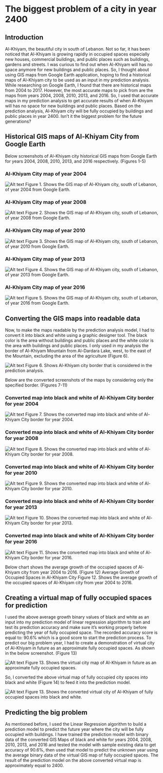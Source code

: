 # The biggest problem of a city in year 2400

## Introduction

Al-Khiyam, the beautiful city in south of Lebanon. Not so far, it has been noticed that Al-Khiyam is growing rapidly in occupied spaces especially new houses, commercial buildings, and public places such as buildings, gardens and streets. I was curious to find out when Al-Khiyam will has no space anymore for new buildings and public places. So, I thought about using GIS maps from Google Earth application, hoping to find a historical maps of Al-Khiyam city to be used as an input in my prediction analysis. While researching on Google Earth, I found that there are historical maps from 2004 to 2017. However, the most accurate maps to pick from are the maps from years 2004, 2008, 2010, 2013, and 2016. So, I used that accurate maps in my prediction analysis to get accurate results of when Al-Khiyam will has no space for new buildings and public places. Based on the prediction analysis, Al-Khiyam city will be fully occupied by buildings and public places in year 2400. Isn’t it the biggest problem for the future generations?

## Historical GIS maps of Al-Khiyam City from Google Earth

Below screenshots of Al-Khiyam city historical GIS maps from Google Earth for years 2004, 2008, 2010, 2013, and 2016 respectively. (Figures 1-5)

### Al-Khiyam City map of year 2004

![Alt text](/images/2004.jpg?raw=true "Al-Khiyam City map of year 2004") 
Figure 1. Shows the GIS map of Al-Khiyam city, south of Lebanon, of year 2004 from Google Earth.

### Al-Khiyam City map of year 2008

![Alt text](/images/2008.jpg?raw=true "Al-Khiyam City map of year 2008") 
Figure 2. Shows the GIS map of Al-Khiyam city, south of Lebanon, of year 2008 from Google Earth.

### Al-Khiyam City map of year 2010

![Alt text](/images/2010.jpg?raw=true "Al-Khiyam City map of year 2010") 
Figure 3. Shows the GIS map of Al-Khiyam city, south of Lebanon, of year 2010 from Google Earth.

### Al-Khiyam City map of year 2013

![Alt text](/images/2013.jpg?raw=true "Al-Khiyam City map of year 2013")
Figure 4. Shows the GIS map of Al-Khiyam city, south of Lebanon, of year 2013 from Google Earth.

### Al-Khiyam City map of year 2016

![Alt text](/images/2016.jpg?raw=true "Al-Khiyam City map of year 2016")
Figure 5. Shows the GIS map of Al-Khiyam city, south of Lebanon, of year 2016 from Google Earth.

## Converting the GIS maps into readable data

Now, to make the maps readable by the prediction analysis model, I had to convert it into black and white using a graphic designer tool. The black color is the area without buildings and public places and the white color is the area with buildings and public places. I only used in my analysis the border of Al-Khiyam Mountain from Al-Dardara Lake, west, to the east of the Mountain, excluding the area of the agriculture (Figure 6). 

![Alt text](/images/2017.jpg?raw=true "Al-Khiyam city border")
Figure 6. Shows Al-Khiyam city border that is considered in the prediction analysis.

Below are the converted screenshots of the maps by considering only the specified border. (Figures 7-11)

### Converted map into black and white of Al-Khiyam City border for year 2004

![Alt text](/images/2004b.jpg?raw=true "Converted map into black and white of Al-Khiyam City border for year 2004")
Figure 7. Shows the converted map into black and white of Al-Khiyam City border for year 2004.

### Converted map into black and white of Al-Khiyam City border for year 2008

![Alt text](/images/2008b.jpg?raw=true "Converted map into black and white of Al-Khiyam City border for year 2008")
Figure 8. Shows the converted map into black and white of Al-Khiyam City border for year 2008.

### Converted map into black and white of Al-Khiyam City border for year 2010

![Alt text](/images/2010b.jpg?raw=true "Converted map into black and white of Al-Khiyam City border for year 2010")
Figure 9. Shows the converted map into black and white of Al-Khiyam City border for year 2010.

### Converted map into black and white of Al-Khiyam City border for year 2013

![Alt text](/images/2013b.jpg?raw=true "Converted map into black and white of Al-Khiyam City border for year 2013")
Figure 10. Shows the converted map into black and white of Al-Khiyam City border for year 2013.

### Converted map into black and white of Al-Khiyam City border for year 2016

![Alt text](/images/2016b.jpg?raw=true "Converted map into black and white of Al-Khiyam City border for year 2016")
Figure 11. Shows the converted map into black and white of Al-Khiyam City border for year 2016.

Below chart shows the average growth of the occupied spaces of Al-Khiyam city from year 2004 to 2016. (Figure 12)
Average Growth of Occupied Spaces in Al-Khiyam City
Figure 12. Shows the average growth of the occupied spaces of Al-Khiyam city from year 2004 to 2016.

## Creating a virtual map of fully occupied spaces for prediction

I used the above average growth binary values of black and white as an input into my prediction model of linear regression algorithm to train and test its prediction accuracy and make sure it’s working properly before predicting the year of fully occupied space. The recorded accuracy score is equal to: 90.6% which is a good score to start the prediction process.
To predict our big problem year, I had to create a demonstration of virtual city of Al-Khiyam in future as an approximate fully occupied spaces. As shown in the below screenshot. (Figure 13)

![Alt text](/images/khiyam_full.png?raw=true "Virtual city map of Al-Khiyam in future")
Figure 13. Shows the virtual city map of Al-Khiyam in future as an approximate fully occupied spaces.

So, I converted the above virtual map of fully occupied city spaces into black and white (Figure 14) to feed it into the prediction model.

![Alt text](/images/prediction_features.jpg?raw=true "Converted virtual city map of Al-Khiyam of fully occupied spaces")
Figure 13. Shows the converted virtual city of Al-Khiyam of fully occupied spaces into black and white.

## Predicting the big problem

As mentioned before, I used the Linear Regression algorithm to build a prediction model to predict the future year where the city will be fully occupied with buildings.
I have trained the prediction model with binary data of the converted GIS Maps of black and white for years 2004, 2008, 2010, 2013, and 2016 and tested the model with sample existing data to get accuracy of 90.6%, then used that model to predict the unknown year using the average binary data of the virtual GIS map of fully occupied spaces.
The result of the prediction model on the above converted virtual map is approximately equal to 2400.





